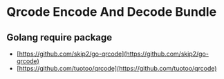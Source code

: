 # Qrcode Encode And Decode Bundle

## Golang require package
- [https://github.com/skip2/go-qrcode](https://github.com/skip2/go-qrcode)
- [https://github.com/tuotoo/qrcode](https://github.com/tuotoo/qrcode)
